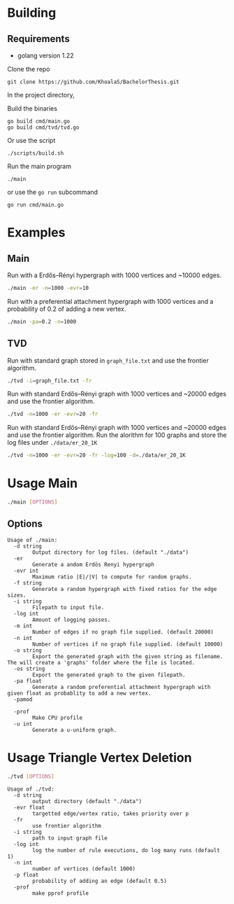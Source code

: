 # Building

## Requirements

-   golang version 1.22

Clone the repo

```
git clone https://github.com/KhoalaS/BachelorThesis.git
```

In the project directory,

Build the binaries

```
go build cmd/main.go
go build cmd/tvd/tvd.go
```

Or use the script

```
./scripts/build.sh
```

Run the main program

```
./main
```

or use the `go run` subcommand

```
go run cmd/main.go
```

# Examples

## Main

Run with a Erdős–Rényi hypergraph with 1000 vertices and ~10000 edges.

```bash
./main -er -n=1000 -evr=10
```

Run with a preferential attachment hypergraph with 1000 vertices and a probability of 0.2 of adding a new vertex.

```bash
./main -pa=0.2 -n=1000
```

## TVD

Run with standard graph stored in `graph_file.txt` and use the frontier algorithm.

```bash
./tvd -i=graph_file.txt -fr
```

Run with standard Erdős–Rényi graph with 1000 vertices and ~20000 edges and use the frontier algorithm.

```bash
./tvd -n=1000 -er -evr=20 -fr
```

Run with standard Erdős–Rényi graph with 1000 vertices and ~20000 edges and use the frontier algorithm. Run the alorithm for 100 graphs and store the log files under `./data/er_20_1K`

```bash
./tvd -n=1000 -er -evr=20 -fr -log=100 -d=./data/er_20_1K
```

# Usage Main

```bash
./main [OPTIONS]
```

## Options

```
Usage of ./main:
  -d string
    	Output directory for log files. (default "./data")
  -er
    	Generate a andom Erdös Renyi hypergraph
  -evr int
    	Maximum ratio |E|/|V| to compute for random graphs.
  -f string
    	Generate a random hypergraph with fixed ratios for the edge sizes.
  -i string
    	Filepath to input file.
  -log int
    	Amount of logging passes.
  -m int
    	Number of edges if no graph file supplied. (default 20000)
  -n int
    	Number of vertices if no graph file supplied. (default 10000)
  -o string
    	Export the generated graph with the given string as filename. The will create a 'graphs' folder where the file is located.
  -os string
    	Export the generated graph to the given filepath.
  -pa float
    	Generate a random preferential attachment hypergraph with given float as probablity to add a new vertex.
  -pamod

  -prof
    	Make CPU profile
  -u int
    	Generate a u-uniform graph.

```

# Usage Triangle Vertex Deletion

```bash
./tvd [OPTIONS]
```

```
Usage of ./tvd:
  -d string
    	output directory (default "./data")
  -evr float
    	targetted edge/vertex ratio, takes priority over p
  -fr
    	use frontier algorithm
  -i string
    	path to input graph file
  -log int
    	log the number of rule executions, do log many runs (default 1)
  -n int
    	number of vertices (default 1000)
  -p float
    	probability of adding an edge (default 0.5)
  -prof
    	make pprof profile

```
